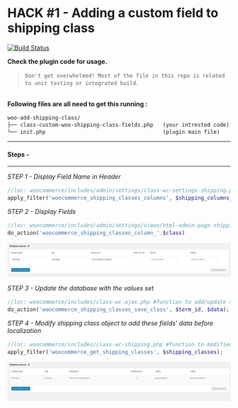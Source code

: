 <h1> HACK #1 - Adding a custom field to shipping class </h1>

[![Build Status](https://travis-ci.com/woo-hacks/woo-add-shipping-class.svg?branch=master)](https://travis-ci.com/woo-hacks/woo-add-shipping-class)

<p><b>Check the plugin code for usage.</b></p>

>`Don't get overwhelmed! Most of the file in this repo is related to unit testing or integrated build`.

<br/>
<strong>Following files are all need to get this running : </strong>

```
woo-add-shipping-class/
├── class-custom-woo-shipping-class-fields.php   (your intrested code)
└── init.php                                     (plugin main file)

```
<hr />
<h4>Steps -</h4>
<hr/>

*STEP 1 - Display Field Name in Header*
```php
//loc: woocommerce/includes/admin/settings/class-wc-settings-shipping.php #adding coulmns to list header
apply_filter('woocommerce_shipping_classes_columns', $shipping_columns_array) ;
```

*STEP 2 - Display Fields*
```php
//loc: woocommerce/includes/admin/settings/views/html-admin-page-shipping-classes.php
do_action('woocommerce_shipping_classes_column_'.$class)
```
![Alt text](screenshot1.png "Display Header Columns and Fields")


*STEP 3 - Update the database with the values set*

```php
//loc: woocommerce/includes/class-wc-ajax.php #function to add/update shipping class metas value
do_action('woocommerce_shipping_classes_save_class', $term_id, $data);
```


*STEP 4 - Modify shipping class object to add these fields' data before localization*
```php
//loc: woocommerce/includes/class-wc-shipping.php #function to modified localized shipping class data
apply_filter('woocommerce_get_shipping_classes', $shipping_classes);
```

![Alt text](screenshot2.png "Save data and Get Saved Data")
